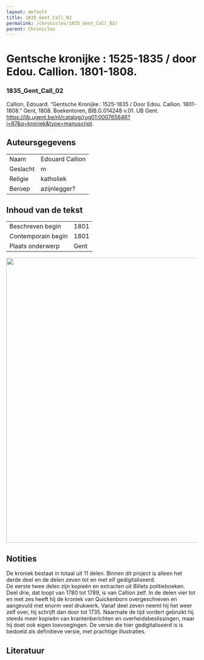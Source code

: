 ```yaml
---
layout: default
title: 1835_Gent_Call_02
permalink: /chronicles/1835_Gent_Call_02/
parent: Chronicles
--- 
```



# Gentsche kronijke : 1525-1835 / door Edou. Callion. 1801-1808. 

### 1835_Gent_Call_02 

Callion, Edouard. “Gentsche Kronijke : 1525-1835 / Door Edou. Callion. 1801-1808.” Gent, 1808. Boekentoren, BIB.G.014248  v.01. UB Gent. https://lib.ugent.be/nl/catalog/rug01:000765646?i=67&q=kroniek&type=manuscript. 

## Auteursgegevens 

| | | 
| --------------- | --------------- | 
| Naam | Edouard Callion | 
| Geslacht | m | 
| Religie | katholiek | 
| Beroep | azijnlegger? | 

## Inhoud van de tekst 

| | | 
| --------------- | --------------- | 
| Beschreven begin | 1801 | 
| Contemporain begin | 1801 | 
| Plaats onderwerp | Gent | 

[<img src="..\..\barplots_chronicles\1835_Gent_Call_02.jpg" width="750"/>](..\..\barplots_chronicles\1835_Gent_Call_02.jpg) 

## Notities 

De kroniek bestaat in totaal uit 11 delen. Binnen dit project is alleen het derde deel en de delen zeven tot en met elf gedigitaliseerd.  
De eerste twee delen zijn kopieën en extracten uit Billets politieboeken. Deel drie, dat loopt van 1780 tot 1789, is van Callion zelf. In de delen vier tot en met zes heeft hij de kroniek van Quickenborn overgeschreven en aangevuld met enorm veel drukwerk. Vanaf deel zeven neemt hij het weer zelf over, hij schrijft dan door tot 1735. Naarmate de tijd vordert gebruikt hij steeds meer kopieën van krantenberichten en overheidsbeslissingen, maar hij doet ook eigen toevoegingen. De versie die hier gedigitaliseerd is is bedoeld als definitieve versie, met prachtige illustraties.

## Literatuur 

